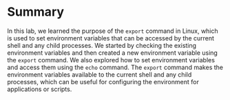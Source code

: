# Summary

In this lab, we learned the purpose of the `export` command in Linux, which is used to set environment variables that can be accessed by the current shell and any child processes. We started by checking the existing environment variables and then created a new environment variable using the `export` command. We also explored how to set environment variables and access them using the `echo` command. The `export` command makes the environment variables available to the current shell and any child processes, which can be useful for configuring the environment for applications or scripts.
